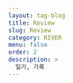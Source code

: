```yaml
---
layout: tag-blog
title: Review
slug: Review
category: RIVER
menu: false
order: 2
description: >
  일기, 기록
---
```

